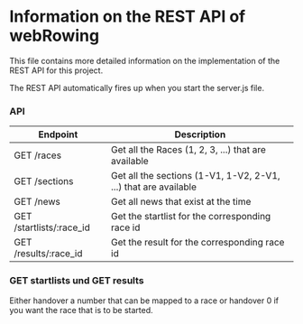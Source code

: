 # Information on the REST API of webRowing

This file contains more detailed information on the implementation of the REST API for this project.

The REST API automatically fires up when you start the server.js file.

### API

| Endpoint | Description |
| ---- | --------------- |
| GET /races | Get all the Races (1, 2, 3, ...) that are available |
| GET /sections | Get all the sections (1-V1, 1-V2, 2-V1, ...) that are available |
| GET /news | Get all news that exist at the time |
| GET /startlists/:race_id | Get the startlist for the corresponding race id |
| GET /results/:race_id | Get the result for the corresponding race id |

### GET startlists und GET results

Either handover a number that can be mapped to a race or handover 0 if you want the race that is to be started.